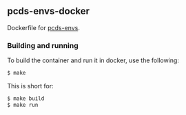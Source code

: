 ## pcds-envs-docker

Dockerfile for [pcds-envs](https://github.com/pcdshub/pcds-envs).

### Building and running

To build the container and run it in docker, use the following:

```bash
$ make
```

This is short for:

```bash
$ make build
$ make run
```

